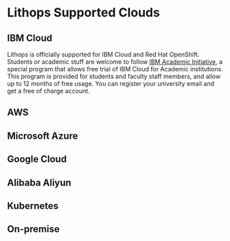Lithops Supported Clouds
========================


IBM Cloud
---------
Lithops is officially supported for IBM Cloud and Red Hat OpenShift. Students or academic stuff are welcome to follow [IBM Academic Initiative](https://ibm.biz/academic), a special program that allows free trial of IBM Cloud for Academic institutions. This program is provided for students and faculty staff members, and allow up to 12 months of free usage. You can register your university email and get a free of charge account.



AWS
---


Microsoft Azure
---------------



Google Cloud
------------



Alibaba Aliyun
--------------



Kubernetes
-----------



On-premise
----------




